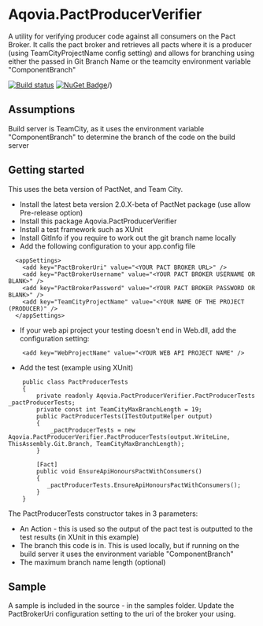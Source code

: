 # Aqovia.PactProducerVerifier

A utility for verifying producer code against all consumers on the Pact Broker.
It calls the pact broker and retrieves all pacts where it is a producer (using TeamCityProjectName config setting)
and allows for branching using either the passed in Git Branch Name or the teamcity environment variable "ComponentBranch"

[![Build status](https://ci.appveyor.com/api/projects/status/jltbacetwhyu9t2x/branch/master?svg=true)](https://ci.appveyor.com/project/aqovia/aqovia-pactproducerverifier/branch/master)
[![NuGet Badge](https://buildstats.info/nuget/aqovia.pactproducerverifier)](https://www.nuget.org/packages/aqovia.pactproducerverifier)/)

## Assumptions

Build server is TeamCity, as it uses the environment variable "ComponentBranch" to determine the branch of the code on the build server

## Getting started

This uses the beta version of PactNet, and Team City.

* Install the latest beta version 2.0.X-beta of PactNet package (use allow Pre-release option)
* Install this package Aqovia.PactProducerVerifier
* Install a test framework such as XUnit
* Install GitInfo if you require to work out the git branch name locally 
* Add the following configuration to your app.config file
```
  <appSettings>
    <add key="PactBrokerUri" value="<YOUR PACT BROKER URL>" />
    <add key="PactBrokerUsername" value="<YOUR PACT BROKER USERNAME OR BLANK>" />
    <add key="PactBrokerPassword" value="<YOUR PACT BROKER PASSWORD OR BLANK>" />
    <add key="TeamCityProjectName" value="<YOUR NAME OF THE PROJECT (PRODUCER)" />
  </appSettings>
```
* If your web api project your testing doesn't end in Web.dll, add the configuration setting:
```
    <add key="WebProjectName" value="<YOUR WEB API PROJECT NAME" />
```
* Add the test (example using XUnit)
```
    public class PactProducerTests
    {
        private readonly Aqovia.PactProducerVerifier.PactProducerTests _pactProducerTests;
        private const int TeamCityMaxBranchLength = 19;
        public PactProducerTests(ITestOutputHelper output)
        {
            _pactProducerTests = new Aqovia.PactProducerVerifier.PactProducerTests(output.WriteLine, ThisAssembly.Git.Branch, TeamCityMaxBranchLength);
        }

        [Fact]
        public void EnsureApiHonoursPactWithConsumers()
        {
           _pactProducerTests.EnsureApiHonoursPactWithConsumers();
        }
    }
```
The PactProducerTests constructor takes in 3 parameters:
* An Action<string> - this is used so the output of the pact test is outputted to the test results (in XUnit in this example)
* The branch this code is in. This is used locally, but if running on the build server it uses the environment variable "ComponentBranch"
* The maximum branch name length (optional)

## Sample
A sample is included in the source - in the samples folder. Update the PactBrokerUri configuration setting to the uri of the broker your using.

